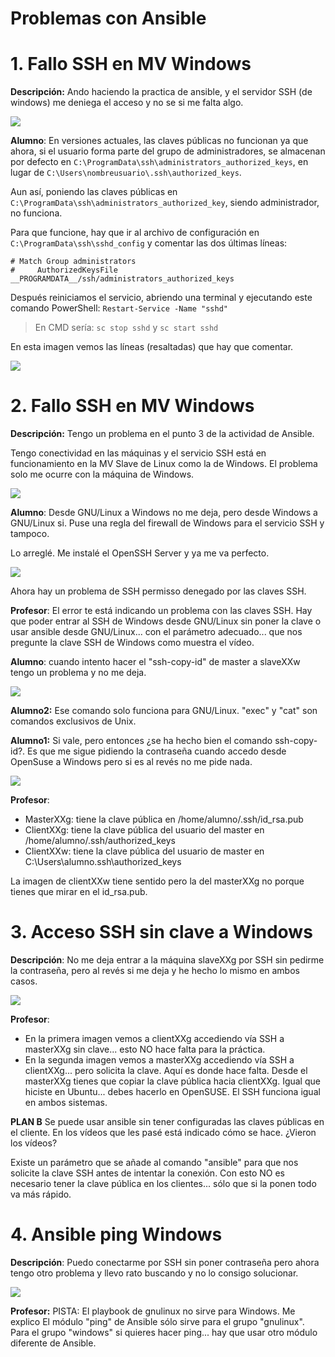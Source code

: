 
# Problemas con Ansible

# 1. Fallo SSH en MV Windows

**Descripción:** Ando haciendo la practica de ansible, y el servidor SSH (de windows) me deniega el acceso y no se si me falta algo.

![](01/problema.png)

**Alumno**: En versiones actuales, las claves públicas no funcionan ya que ahora, si el usuario forma parte del grupo de administradores, se almacenan por defecto en `C:\ProgramData\ssh\administrators_authorized_keys`, en lugar de `C:\Users\nombreusuario\.ssh\authorized_keys`.

Aun así, poniendo las claves públicas en `C:\ProgramData\ssh\administrators_authorized_key`, siendo administrador, no funciona.

Para que funcione, hay que ir al archivo de configuración en `C:\ProgramData\ssh\sshd_config` y comentar las dos últimas líneas:

```
# Match Group administrators
#     AuthorizedKeysFile __PROGRAMDATA__/ssh/administrators_authorized_keys
```

Después reiniciamos el servicio, abriendo una terminal y ejecutando este comando PowerShell: `Restart-Service -Name "sshd"`

> En CMD sería: `sc stop sshd` y `sc start sshd`

En esta imagen vemos las líneas (resaltadas) que hay que comentar.

![](01/windows-sshd-config.png)


# 2. Fallo SSH en MV Windows

**Descripción:** Tengo un problema en el punto 3 de la actividad de Ansible.

Tengo conectividad en las máquinas y el servicio SSH está en funcionamiento en la MV Slave de Linux como la de Windows.
El problema solo me ocurre con la máquina de Windows.

![](02/problema.png)

**Alumno**: Desde GNU/Linux a Windows no me deja, pero desde Windows a GNU/Linux si. Puse una regla del firewall de Windows para el servicio SSH y tampoco.

Lo arreglé. Me instalé el OpenSSH Server y ya me va perfecto.

![](02/permission-denied.png)

Ahora hay un problema de SSH permisso denegado por las claves SSH.

**Profesor**: El error te está indicando un problema con las claves SSH.
Hay que poder entrar al SSH de Windows desde GNU/Linux sin poner la clave o usar ansible desde GNU/Linux... con el parámetro adecuado... que nos pregunte la clave SSH de Windows como muestra el vídeo.

**Alumno**: cuando intento hacer el "ssh-copy-id" de master a slaveXXw tengo un problema y no me deja.

![](02/ssh-copy-id.png)

**Alumno2:** Ese comando solo funciona para GNU/Linux. "exec" y "cat" son comandos exclusivos de Unix.

**Alumno1:** Si vale, pero entonces ¿se ha hecho bien el comando ssh-copy-id?.
Es que me sigue pidiendo la contraseña cuando accedo desde OpenSuse a Windows pero si es al revés no me pide nada.

![](02/authorized_keys.png)

**Profesor**:
* MasterXXg: tiene la clave pública en /home/alumno/.ssh/id_rsa.pub
* ClientXXg: tiene la clave pública del usuario del master en /home/alumno/.ssh/authorized_keys
* ClientXXw: tiene la clave pública del usuario de master en C:\Users\alumno\.ssh\authorized_keys

La imagen de clientXXw tiene sentido pero la del masterXXg no porque tienes que mirar en el id_rsa.pub.

# 3. Acceso SSH sin clave a Windows

**Descripción**: No me deja entrar a la máquina slaveXXg por SSH sin pedirme la contraseña, pero al revés si me deja y he hecho lo mismo en ambos casos.

![](03/acceso_ssh_sin_clave_a_windows.png)

**Profesor**:
* En la primera imagen vemos a clientXXg accediendo vía SSH a masterXXg sin clave... esto NO hace falta para la práctica.
* En la segunda imagen vemos a masterXXg accediendo vía SSH a clientXXg... pero solicita la clave. Aquí es donde hace falta. Desde el masterXXg tienes que copiar la clave pública hacia clientXXg. Igual que hiciste en Ubuntu... debes hacerlo en OpenSUSE. El SSH funciona igual en ambos sistemas.

**PLAN B**
Se puede usar ansible sin tener configuradas las claves públicas en el cliente. En los vídeos que les pasé está indicado cómo se hace. ¿Vieron los vídeos?

Existe un parámetro que se añade al comando "ansible" para que nos solicite la clave SSH antes de intentar la conexión. Con esto NO es necesario tener la clave pública en los clientes... sólo que si la ponen todo va más rápido.

# 4. Ansible ping Windows

**Descripción**: Puedo conectarme por SSH sin poner contraseña pero ahora tengo otro problema y llevo rato buscando y no lo consigo solucionar.

![](04/ansible_ping_windows.png)

**Profesor:**
PISTA:
El playbook de gnulinux no sirve para Windows. Me explico
El módulo "ping" de Ansible sólo sirve para el grupo "gnulinux".
Para el grupo "windows" si quieres hacer ping... hay que usar otro módulo diferente de Ansible.
